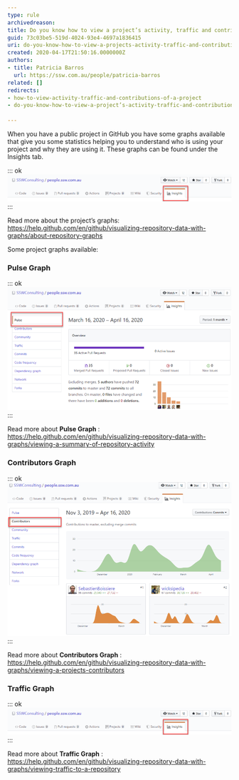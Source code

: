 ```yaml
---
type: rule
archivedreason: 
title: Do you know how to view a project’s activity, traffic and contributions?
guid: 73c03be5-519d-4024-93e4-4697a1836415
uri: do-you-know-how-to-view-a-projects-activity-traffic-and-contributions
created: 2020-04-17T21:50:16.0000000Z
authors:
- title: Patricia Barros
  url: https://ssw.com.au/people/patricia-barros
related: []
redirects:
- how-to-view-activity-traffic-and-contributions-of-a-project
- do-you-know-how-to-view-a-project’s-activity-traffic-and-contributions

---
```


When you have a public project in GitHub you have some graphs available that give you some statistics helping you to understand who is using your project and why they are using it. These graphs can be found under the Insights tab.

<!--endintro-->

::: ok  
![Figure: Under your project name, click Insights](view-project-1.png)  
:::  

Read more about the project’s graphs: https://help.github.com/en/github/visualizing-repository-data-with-graphs/about-repository-graphs

Some project graphs available:

### Pulse Graph


::: ok  
![Figure: Pulse graph shows a summary of the project activity](view-project-2.png)  
:::  

Read more about  **Pulse Graph** :     https://help.github.com/en/github/visualizing-repository-data-with-graphs/viewing-a-summary-of-repository-activity

### Contributors Graph


::: ok  
![Figure: Contributors graphs show the top 100 contributors to the project](view-project-3.png)  
:::  

Read more about  **Contributors Graph** :     https://help.github.com/en/github/visualizing-repository-data-with-graphs/viewing-a-projects-contributors

### Traffic Graph


::: ok  
![Figure: Traffic graphs show the project’s traffic, including clones, visitors in the past 14 days, referring sites and popular content to anyone with push access to the project](view-project-1.png)  
:::  

Read more about  **Traffic Graph** :     https://help.github.com/en/github/visualizing-repository-data-with-graphs/viewing-traffic-to-a-repository
